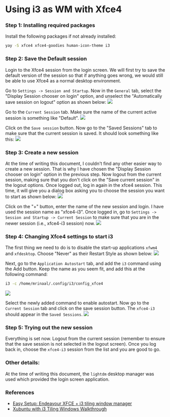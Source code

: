 # Using i3 as WM with Xfce4

### Step 1: Installing required packages
Install the following packages if not already installed:
```sh
yay -S xfce4 xfce4-goodies human-icon-theme i3
```


### Step 2: Save the Default session
Login to the Xfce4 session from the login screen. We will first try to save the default version of the session so that if anything goes wrong, we would still be able to use Xfce4 as a normal desktop environment.

Go to `Settings -> Session and Startup`. Now in the `General` tab, select the "Display Session chooser on login" option, and unselect the "Automatically save session on logout" option as shown below:
![](./assets/images/default-session-manager-general-tab.png)

Go to the `Current Session` tab. Make sure the name of the current active session is something like "Default".
![](./assets/images/default-session-manager-current-session-tab.png)

Click on the `Save session` button. Now go to the "Saved Sessions" tab to make sure that the current session is saved. It should look something like this:
![](./assets/images/default-session-manager-saved-sessions-tab.png)


### Step 3: Create a new session
At the time of writing this document, I couldn't find any other easier way to create a new session. That is why I have chosen the "Display Session chooser on login" option in the previous step.
Now logout from the current session, making sure that you don't click on the "Save current session" in the logout options.
Once logged out, log in again in the xfce4 session. This time, it will give you a dialog box asking you to choose the session you want to start as shown below:
![](./assets/images/login-screen-session-chooser.png)

Click on the "+" button, enter the name of the new session and login. I have used the session name as "xfce4-i3".
Once logged in, go to `Settings -> Session and Startup -> Current Session` to make sure that you are in the newer session (i.e., xfce4-i3 session) now.
![](./assets/images/xfce4-i3-session-manager-current-session-tab.png)


### Step 4: Changing Xfce4 settings to start i3
The first thing we need to do is to disable the start-up applications `xfwm4` and `xfdesktop`. Choose "Never" as their Restart Style as shown below:
![](./assets/images/xfce4-i3-session-manager-current-session-tab-2.png)

Next, go to the `Application Autostart` tab, and add the `i3` command using the Add button. Keep the name as you seem fit, and add this at the following command:
```sh
i3 -c /home/mrinaal/.config/i3/config_xfce4
```
![](./assets/images/xfce4-i3-session-manager-autostart-tab.png)

Select the newly added command to enable autostart. Now go to the `Current Session` tab and click on the save session button. The `xfce4-i3` should appear in the `Saved Sessions`.
![](./assets/images/xfce4-i3-session-manager-saved-sessions-tab.png)


### Step 5: Trying out the new session
Everything is set now. Logout from the current session (remember to ensure that the save session is not selected in the logout screen). Once you log back in, choose the `xfce4-i3` session from the list and you are good to go.


### Other details:
At the time of writing this document, the `lightdm` desktop manager was used which provided the login screen application.


### References
- [Easy Setup: Endeavour XFCE + i3 tiling window manager](https://forum.endeavouros.com/t/tutorial-easy-setup-endeavour-xfce-i3-tiling-window-manager/13171)
- [Xubuntu with i3 Tiling Windows Walkthrough](https://feeblenerd.blogspot.com/2015/11/pretty-i3-with-xfce.html)
